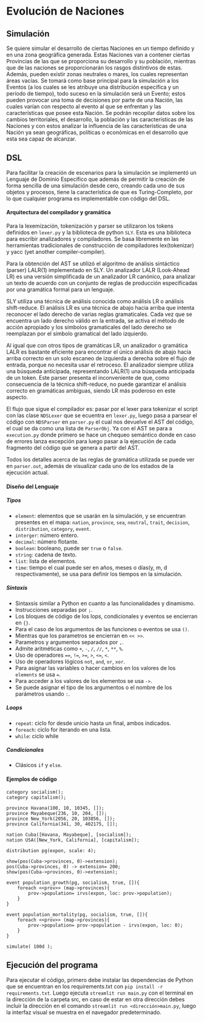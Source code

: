 <h1> Evolución de Naciones</h1>

<h2> Simulación</h2>
Se quiere simular el desarrollo de ciertas Naciones en un tiempo definido y en una zona geográfica generada. Estas Naciones van a contener ciertas Provincias de las que se proporciona su desarrollo y su población, mientras que de las naciones se proporcionarán los rasgos distintivos de estas. Además, pueden existir zonas neutrales o mares, los cuales representan áreas vacías. Se tomará como base principal para la simulación a los Eventos (a los cuales se les atribuye una distribución específica y un período de tiempo), todo suceso en la simulación será un Evento; estos pueden provocar una toma de decisiones por parte de una Nación, las cuales varían con respecto al evento al que se enfrentan y las características que posee esta Nación.
Se podrán recopilar datos sobre los cambios territoriales, el desarrollo, la población y las características de las Naciones y con estos analizar la influencia de las características de una Nación ya sean geográficas, políticas o económicas en el desarrollo que esta sea capaz de alcanzar.



<h2> DSL </h2>

Para facilitar la creación de escenarios para la simulación se implementó un Lenguaje de Dominio Específico que además de permitir la creación de forma sencilla de una simulación desde cero, creando cada uno de sus objetos y procesos, tiene la característica de que es Turing-Completo, por lo que cualquier programa es implementable con código del DSL.

<h4> Arquitectura del compilador y gramática</h4>

Para la lexemización, tokenización y parser se utilizaron los tokens definidos en `lexer.py` y la biblioteca de python `SLY`. Esta es una biblioteca para escribir analizadores y compiladores. Se basa libremente en las herramientas tradicionales de construcción de compiladores lex(tokenizar) y yacc (yet another compiler-compiler).

Para la obtención del AST se utilizó el algoritmo de análisis sintáctico (parser) LALR(1) implementado en SLY. Un analizador LALR (Look-Ahead LR)  es una versión simplificada de un analizador LR canónico, para analizar un texto de acuerdo con un conjunto de reglas de producción especificadas por una gramática formal para un lenguaje.

SLY utiliza una técnica de análisis conocida como análisis LR o análisis shift-reduce. El análisis LR es una técnica de abajo hacia arriba que intenta reconocer el lado derecho de varias reglas gramaticales. Cada vez que se encuentra un lado derecho válido en la entrada, se activa el método de acción apropiado y los símbolos gramaticales del lado derecho se reemplazan por el símbolo gramatical del lado izquierdo.

Al igual que con otros tipos de gramáticas LR, un analizador o gramática LALR es bastante eficiente para encontrar el único análisis de abajo hacia arriba correcto en un solo escaneo de izquierda a derecha sobre el flujo de entrada, porque no necesita usar el retroceso. El analizador siempre utiliza una búsqueda anticipada, representando LALR(1) una búsqueda anticipada de un token. Este parser presenta el inconveniente de que, como consecuencia de la técnica shift-reduce, no puede garantizar el análisis correcto en gramáticas ambiguas, siendo LR más poderoso en este aspecto.

El flujo que sigue el compilador es: pasar por el lexer para tokenizar el script con las clase `NDSLexer` que se ecuentra en `lexer.py`, luego pasa a parsear el código con `NDSParser` en `parser.py` el cual nos devuelve el AST del código, el cual se da como una lista de `ParserObj`. Ya con el AST se para a `execution.py` donde primero se hace un chequeo semántico donde en caso de errores lanza excepción para luego pasar a la ejecución de cada fragmento del código que se genera a partir del AST.

Todos los detalles acerca de las reglas de gramática utilizada se puede ver en `parser.out`, además de visualizar cada uno de los estados de la ejecución actual.

<h4> Diseño del Lenguaje</h4>

<h5> Tipos </h5>

- `element`: elementos que se usarán en la simulación, y se encuentran presentes en el mapa: `nation`, `province`, `sea`, `neutral`, `trait`, `decision`, `distribution`, `category`, `event`.
- `interger`: número entero.
- `decimal`: número flotante.
- `boolean`: booleano, puede ser `true` o `false`.
- `string`: cadena de texto.
- `list`: lista de elementos.
- `time`: tiempo el cual puede ser en años, meses o días(y, m, d respectivamente), se usa para definir los tiempos en la simulación.


<h5> Sintaxis </h5>

- Sintaxsis similar a Python en cuanto a las funcionalidades y dinamismo.
- Instrucciones separadas por `;`.
- Los bloques de código de los lops, condicionales y eventos se encierran en `{}`.
- Para el caso de los argumentos de las funciones o eventos se usa `()`.
- Mientras que los parametros se encierran en `<< >>`.
- Parametros y argumentos separados por `,`.
- Admite aritméticas como `+`, `-`, `/`, `//`, `*`, `**`, `%`.
- Uso de operadores `==`, `!=`, `>=`, `>`, `<=`, `<`.
- Uso de operadores lógicos `not`, `and`, `or`, `xor`.
- Para asignar las variables o hacer cambios en los valores de los `elements` se usa `=`.
- Para acceder a los valores de los elementos se usa `->`.
- Se puede asignar el tipo de los argumentos o el nombre de los parámetros usando  `:`.


<h5> Loops </h5>

- `repeat`: ciclo for desde unicio hasta un final, ambos indicados.
- `foreach`: ciclo for iterando en una lista.
- `while`: ciclo while


<h5> Condicionales </h5>

- Clásicos `if` y `else`.



<h4> Ejemplos de código</h4>

```
category socialism();
category capitalism();

province Havana(100, 10, 10345, []);
province Mayabeque(236, 10, 204, []);
province New_York(2056, 20, 103856, []);
province California(341, 30, 402175, []);

nation Cuba([Havana, Mayabeque], [socialism]);
nation USA([New_York, California], [capitalism]);

distribution pg(expon, scale: 4);

show(pos(Cuba->provinces, 0)->extension);
pos(Cuba->provinces, 0) -> extension= 200;
show(pos(Cuba->provinces, 0)->extension);

event population_growth(pg, socialism, true, []){
    foreach <<prov>> (map->provinces){
        prov->population= irvs(expon, loc: prov->population);
    }
}

event population_mortality(pg, socialism, true, []){
    foreach <<prov>> (map->provinces){
        prov->population= prov->population - irvs(expon, loc: 0);
    }
}

simulate( 100d );
```

<h2> Ejecución del programa</h2>

Para ejecutar el código, primero debe instalar las dependencias de Python que se encuentran en los requirements.txt con `pip install -r requirements.txt`. Luego ejecuta `streamlit run main.py` con el terminal en la dirección de la carpeta src, en caso de estar en otra dirección debes incluir la dirección en el comando `streamlit run <dirección>main.py`, luego la interfaz visual se muestra en el navegador predeterminado.




